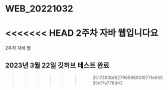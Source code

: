 # WEB_20221032
<<<<<<< HEAD
2주차 자바 웹입니다요
=======
2주차 자바 웹
## 2023년 3월 22일 깃허브 테스트 완료
>>>>>>> 2517390bf8279659890f877fe65055df7a778d42
